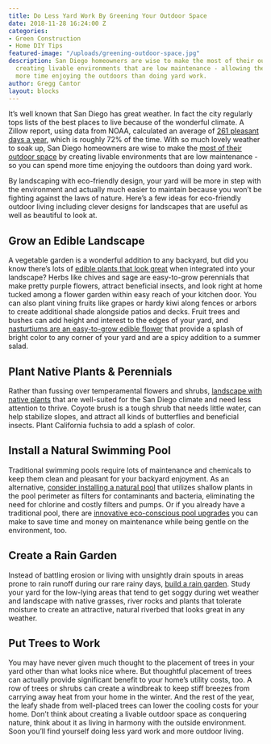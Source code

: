 ```yaml
---
title: Do Less Yard Work By Greening Your Outdoor Space
date: 2018-11-28 16:24:00 Z
categories:
- Green Construction
- Home DIY Tips
featured-image: "/uploads/greening-outdoor-space.jpg"
description: San Diego homeowners are wise to make the most of their outdoor space by
  creating livable environments that are low maintenance - allowing them to spend
  more time enjoying the outdoors than doing yard work.
author: Gregg Cantor
layout: blocks
---
```


It’s well known that San Diego has great weather. In fact the city regularly tops lists of the best places to live because of the wonderful climate. A Zillow report, using data from NOAA, calculated an average of [261 pleasant days a year](http://time.com/money/collection-post/3636302/best-weather-america-nice-days/), which is roughly 72% of the time. With so much lovely weather to soak up, San Diego homeowners are wise to make the [most of their outdoor space](https://murraylampert.com/outdoor-spaces-gallery) by creating livable environments that are low maintenance - so you can spend more time enjoying the outdoors than doing yard work.

By landscaping with eco-friendly design, your yard will be more in step with the environment and actually much easier to maintain because you won’t be fighting against the laws of nature. Here’s a few ideas for eco-friendly outdoor living including clever designs for landscapes that are useful as well as beautiful to look at.

## Grow an Edible Landscape

A vegetable garden is a wonderful addition to any backyard, but did you know there’s lots of [edible plants that look great](https://www.thespruce.com/best-vegetables-and-fruits-for-edible-landscape-1403436) when integrated into your landscape? Herbs like chives and sage are easy-to-grow perennials that make pretty purple flowers, attract beneficial insects, and look right at home tucked among a flower garden within easy reach of your kitchen door. You can also plant vining fruits like grapes or hardy kiwi along fences or arbors to create additional shade alongside patios and decks. Fruit trees and bushes can add height and interest to the edges of your yard, and [nasturtiums are an easy-to-grow edible flower](https://www.almanac.com/plant/nasturtium) that provide a splash of bright color to any corner of your yard and are a spicy addition to a summer salad.

## Plant Native Plants & Perennials

Rather than fussing over temperamental flowers and shrubs, [landscape with native plants](https://www.laspilitas.com/groups/native-plants-san-diego.html) that are well-suited for the San Diego climate and need less attention to thrive. Coyote brush is a tough shrub that needs little water, can help stabilize slopes, and attract all kinds of butterflies and beneficial insects. Plant California fuchsia to add a splash of color.

## Install a Natural Swimming Pool

Traditional swimming pools require lots of maintenance and chemicals to keep them clean and pleasant for your backyard enjoyment. As an alternative, [consider installing a natural pool](https://www.motherearthnews.com/diy/natural-swimming-pool-zmaz02aszgoe) that utilizes shallow plants in the pool perimeter as filters for contaminants and bacteria, eliminating the need for chlorine and costly filters and pumps. Or if you already have a traditional pool, there are [innovative eco-conscious pool upgrades](https://poolcareguy.com/eco-friendly-pools/) you can make to save time and money on maintenance while being gentle on the environment, too. 

## Create a Rain Garden

Instead of battling erosion or living with unsightly drain spouts in areas prone to rain runoff during our rare rainy days, [build a rain garden](https://www.bhg.com/gardening/landscaping-projects/landscape-basics/make-a-rain-garden/). Study your yard for the low-lying areas that tend to get soggy during wet weather and landscape with native grasses, river rocks and plants that tolerate moisture to create an attractive, natural riverbed that looks great in any weather.

## Put Trees to Work

You may have never given much thought to the placement of trees in your yard other than what looks nice where. But thoughtful placement of trees can actually provide significant benefit to your home’s utility costs, too. A row of trees or shrubs can create a windbreak to keep stiff breezes from carrying away heat from your home in the winter. And the rest of the year, the leafy shade from well-placed trees can lower the cooling costs for your home.
Don’t think about creating a livable outdoor space as conquering nature, think about it as living in harmony with the outside environment. Soon you’ll find yourself doing less yard work and more outdoor living.